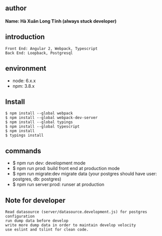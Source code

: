 ## author
#### Name: Hà Xuân Long Tĩnh (always stuck developer)

## introduction
```
Front End: Angular 2, Webpack, Typescript
Back End: Loopback, Postgresql
```

## environment
- node: 6.x.x
- npm: 3.8.x

## Install
```
$ npm install --global webpack
$ npm install --global webpack-dev-server
$ npm install --global typings
$ npm install --global typescript
$ npm install
$ typings install
```

## commands
- $ npm run dev: development mode
- $ npm run prod: build front end at production mode
- $ npm run migrate:dev migrate data (your postgres should have user: postgres, db: postgres)
- $ npm run server:prod: runser at production

## Note for developer
```
Read datasource (server/datasource.development.js) for postgres configuration
run dump data before develop
write more dump data in order to maintain develop velocity
use eslint and tslint for clean code.
```
